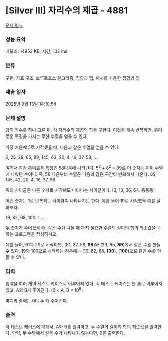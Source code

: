 # [Silver III] 자리수의 제곱 - 4881 

[문제 링크](https://www.acmicpc.net/problem/4881) 

### 성능 요약

메모리: 14852 KB, 시간: 132 ms

### 분류

구현, 자료 구조, 브루트포스 알고리즘, 집합과 맵, 해시를 사용한 집합과 맵

### 제출 일자

2025년 9월 13일 14:10:54

### 문제 설명

<p>양의 정수를 하나 고른 뒤, 각 자리수의 제곱의 합을 구한다. 이것을 계속 반복하면, 흥미로운 특징을 가지는 무한 수열을 얻을 수 있다.</p>

<p>가장 처음에 5로 시작했을 때, 다음과 같은 수열을 얻을 수 있다.</p>

<p>5, 25, 29, 85, 89, 145, 42, 20, 4, 16, 37, 58, ...</p>

<p>여기서 가장 흥미로운 특징은 58다음에 나타난다. 5<sup>2</sup> + 8<sup>2</sup> = 89로 이 숫자는 이미 수열에 나왔단 수이다. 즉, 58 다음부터 수열은 다음과 같은 구간이 반복해서 나온다. 89, 145, 42, 20, 4, 16, 37, 58</p>

<p>위의 사이클은 다른 숫자로 시작해도 나타나는 사이클이다. (3, 18, 36, 64, 등등등)</p>

<p>어떤 숫자는 1로 반복되는 사이클이 나타나기도 한다. 예를 들어 19로 시작했을 때를 살펴보자.</p>

<p>19, 82, 68, 100, 1, ...</p>

<p>두 숫자가 주어졌을 때, 같은 수가 나올 때 까지 필요한 수열의 길이의 합의 최솟값을 구하는 프로그램을 작성하시오.</p>

<p>예를 들어, 61과 29로 시작하면, (61, 37, 58, <strong>89</strong>)와 (29, 85, <strong>89</strong>)에서 같은 수를 만들 수 있다. 19와 100으로 시작하는 경우에는 (19, 82, 68, <strong>100</strong>), (<strong>100</strong>)으로 같은 수를 만들 수 있다.</p>

### 입력 

 <p>입력을 여러 개의 테스트 케이스로 이루어져 있다. 각 테스트 케이스는 한 줄로 이루어져 있고, A와 B가 주어진다. (0 < A, B < 10<sup>9</sup>)</p>

<p>마지막 줄에는 0이 두 개 주어진다.</p>

### 출력 

 <p>각 테스트 케이스에 대해서, A와 B를 출력하고, 두 수열의 길이의 합의 최솟값을 출력한다. 만약, 두 수열에서 같은 수가 나타나지 않는다면, 0을 출력한다.</p>

